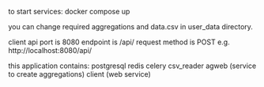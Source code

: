 to start services: docker compose up

you can change required aggregations and data.csv in user_data directory.

client api port is 8080
endpoint is /api/
request method is POST
e.g. http://localhost:8080/api/

this application contains:
postgresql
redis
celery
csv_reader
agweb (service to create aggregations)
client (web service)

